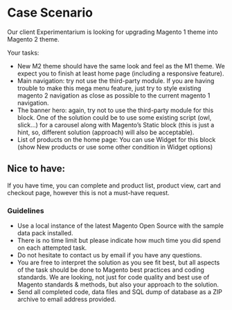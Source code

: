 # Case Scenario

Our client Experimentarium is looking for upgrading Magento 1 theme into Magento 2 theme.

Your tasks:

- New M2 theme should have the same look and feel as the M1 theme. We expect you to finish at least
home page (including a responsive feature).
- Main navigation: try not use the third-party module. If you are having trouble to make this mega menu feature, just try to style existing magento 2 navigation as close as possible to the current magento 1 navigation.
- The banner hero: again, try not to use the third-party module for this block. One of the solution could be to use some existing script (owl, slick...) for a carousel along with Magento’s Static block (this is just a hint, so, different solution (approach) will also be acceptable).
- List of products on the home page: You can use Widget for this block (show New products or use some other condition in Widget options)

## Nice to have:

If you have time, you can complete and product list, product view, cart and checkout page, however this is not a must-have request.

### Guidelines

- Use a local instance of the latest Magento Open Source with the sample data pack installed.
- There is no time limit but please indicate how much time you did spend on each attempted task.
- Do not hesitate to contact us by email if you have any questions.
- You are free to interpret the solution as you see fit best, but all aspects of the task should be done to Magento best practices and coding standards. We are looking, not just for code quality and best use of Magento standards & methods, but also your approach to the solution.
- Send all completed code, data files and SQL dump of database as a ZIP archive to email address provided.
